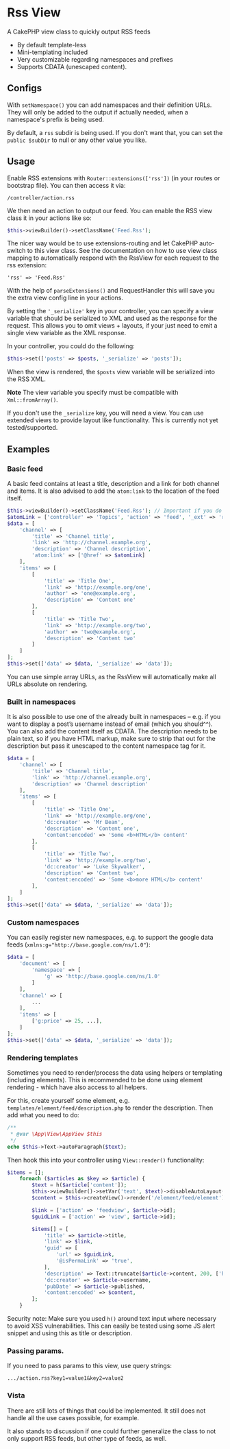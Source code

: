 # Rss View

A CakePHP view class to quickly output RSS feeds
- By default template-less
- Mini-templating included
- Very customizable regarding namespaces and prefixes
- Supports CDATA (unescaped content).

## Configs
With `setNamespace()` you can add namespaces and their definition URLs.
They will only be added to the output if actually needed, when a namespace's prefix is being used.

By default, a `rss` subdir is being used. If you don't want that, you can set the `public $subDir` to null or any other value you like.

## Usage
Enable RSS extensions with `Router::extensions(['rss'])` (in your routes or bootstrap file).
You can then access it via:
```
/controller/action.rss
```

We then need an action to output our feed.
You can enable the RSS view class it in your actions like so:
```php
$this->viewBuilder()->setClassName('Feed.Rss');
```

The nicer way would be to use extensions-routing and let CakePHP auto-switch to this view class.
See the documentation on how to use view class mapping to automatically respond with the RssView for each request to the rss extension:

    'rss' => 'Feed.Rss'

With the help of `parseExtensions()` and RequestHandler this will save you the extra view config line in your actions.

By setting the `'_serialize'` key in your controller, you can specify a view variable
that should be serialized to XML and used as the response for the request.
This allows you to omit views + layouts, if your just need to emit a single view
variable as the XML response.

In your controller, you could do the following:
```php
$this->set(['posts' => $posts, '_serialize' => 'posts']);
```
When the view is rendered, the `$posts` view variable will be serialized
into the RSS XML.

**Note** The view variable you specify must be compatible with `Xml::fromArray()`.

If you don't use the `_serialize` key, you will need a view. You can use extended
views to provide layout like functionality. This is currently not yet tested/supported.

## Examples

### Basic feed
A basic feed contains at least a title, description and a link for both channel and items.
It is also advised to add the `atom:link` to the location of the feed itself.

```php
$this->viewBuilder()->setClassName('Feed.Rss'); // Important if you do not have an auto-switch for the rss extension
$atomLink = ['controller' => 'Topics', 'action' => 'feed', '_ext' => 'rss']; // Example controller and action
$data = [
    'channel' => [
        'title' => 'Channel title',
        'link' => 'http://channel.example.org',
        'description' => 'Channel description',
        'atom:link' => ['@href' => $atomLink]
    ],
    'items' => [
        [
            'title' => 'Title One',
            'link' => 'http://example.org/one',
            'author' => 'one@example.org',
            'description' => 'Content one'
        ],
        [
            'title' => 'Title Two',
            'link' => 'http://example.org/two',
            'author' => 'two@example.org',
            'description' => 'Content two'
        ]
    ]
];
$this->set(['data' => $data, '_serialize' => 'data']);
```

You can use simple array URLs, as the RssView will automatically make all URLs absolute on rendering.

### Built in namespaces
It is also possible to use one of the already built in namespaces – e.g. if you want to display
a post’s username instead of email (which you should^^). You can also add the content itself
as CDATA. The description needs to be plain text, so if you have HTML markup, make sure to
strip that out for the description but pass it unescaped to the content namespace tag for it.
```php
$data = [
    'channel' => [
        'title' => 'Channel title',
        'link' => 'http://channel.example.org',
        'description' => 'Channel description'
    ],
    'items' => [
        [
            'title' => 'Title One',
            'link' => 'http://example.org/one',
            'dc:creator' => 'Mr Bean',
            'description' => 'Content one',
            'content:encoded' => 'Some <b>HTML</b> content'
        ],
        [
            'title' => 'Title Two',
            'link' => 'http://example.org/two',
            'dc:creator' => 'Luke Skywalker',
            'description' => 'Content two',
            'content:encoded' => 'Some <b>more HTML</b> content'
        ],
    ]
];
$this->set(['data' => $data, '_serialize' => 'data']);
```

### Custom namespaces
You can easily register new namespaces, e.g. to support the google data feeds (`xmlns:g="http://base.google.com/ns/1.0"`):

```php
$data = [
    'document' => [
        'namespace' => [
            'g' => 'http://base.google.com/ns/1.0'
        ]
    ],
    'channel' => [
        ...
    ],
    'items' => [
        ['g:price' => 25, ...],
    ]
];
$this->set(['data' => $data, '_serialize' => 'data']);
```

### Rendering templates
Sometimes you need to render/process the data using helpers or templating (including elements).
This is recommended to be done using element rendering - which have also access to all helpers.

For this, create yourself some element, e.g. `templates/element/feed/description.php` to render the description.
Then add what you need to do:
```php
/**
 * @var \App\View\AppView $this
 */
echo $this->Text->autoParagraph($text);
```
Then hook this into your controller using `View::render()` functionality:

```php
$items = [];
    foreach ($articles as $key => $article) {
        $text = h($article['content']);
        $this->viewBuilder()->setVar('text', $text)->disableAutoLayout();
        $content = $this->createView()->render('/element/feed/element');

        $link = ['action' => 'feedview', $article->id];
        $guidLink = ['action' => 'view', $article->id];

        $items[] = [
            'title' => $article->title,
            'link' => $link,
            'guid' => [
                'url' => $guidLink,
                '@isPermaLink' => 'true',
            ],
            'description' => Text::truncate($article->content, 200, ['html' => true]),
            'dc:creator' => $article->username,
            'pubDate' => $article->published,
            'content:encoded' => $content,
        ];
    }
```

Security note: Make sure you used `h()` around text input where necessary to avoid XSS vulnerabilities.
This can easily be tested using some JS alert snippet and using this as title or description.

### Passing params.
If you need to pass params to this view, use query strings:
```
.../action.rss?key1=value1&key2=value2
```

### Vista
There are still lots of things that could be implemented. It still does not handle all the use cases possible, for example.

It also stands to discussion if one could further generalize the class to not only support RSS feeds, but other type of feeds, as well.
